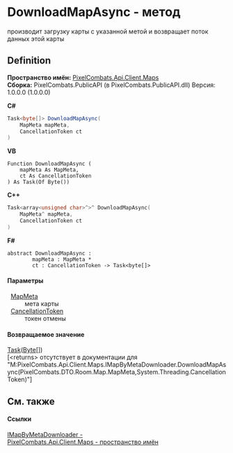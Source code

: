 # DownloadMapAsync - метод


производит загрузку карты с указанной метой и возвращает поток данных этой карты



## Definition
**Пространство имён:** <a href="f6d26d03-e802-fc3c-1159-88dc82c38643">PixelCombats.Api.Client.Maps</a>  
**Сборка:** PixelCombats.PublicAPI (в PixelCombats.PublicAPI.dll) Версия: 1.0.0.0 (1.0.0.0)

**C#**
``` C#
Task<byte[]> DownloadMapAsync(
	MapMeta mapMeta,
	CancellationToken ct
)
```
**VB**
``` VB
Function DownloadMapAsync ( 
	mapMeta As MapMeta,
	ct As CancellationToken
) As Task(Of Byte())
```
**C++**
``` C++
Task<array<unsigned char>^>^ DownloadMapAsync(
	MapMeta^ mapMeta, 
	CancellationToken ct
)
```
**F#**
``` F#
abstract DownloadMapAsync : 
        mapMeta : MapMeta * 
        ct : CancellationToken -> Task<byte[]> 
```



#### Параметры
<dl><dt>  <a href="3a7bd50c-6cf5-6691-b418-805a27a4b133">MapMeta</a></dt><dd>мета карты</dd><dt>  <a href="https://learn.microsoft.com/dotnet/api/system.threading.cancellationtoken" target="_blank" rel="noopener noreferrer">CancellationToken</a></dt><dd>токен отмены</dd></dl>

#### Возвращаемое значение
<a href="https://learn.microsoft.com/dotnet/api/system.threading.tasks.task-1" target="_blank" rel="noopener noreferrer">Task</a>(<a href="https://learn.microsoft.com/dotnet/api/system.byte" target="_blank" rel="noopener noreferrer">Byte</a>[])  
\[&lt;returns&gt; отсутствует в документации для "M:PixelCombats.Api.Client.Maps.IMapByMetaDownloader.DownloadMapAsync(PixelCombats.DTO.Room.Map.MapMeta,System.Threading.CancellationToken)"\]

## См. также


#### Ссылки
<a href="bd8e181d-78ef-c045-54b0-5daf962f9e56">IMapByMetaDownloader - </a>  
<a href="f6d26d03-e802-fc3c-1159-88dc82c38643">PixelCombats.Api.Client.Maps - пространство имён</a>  
